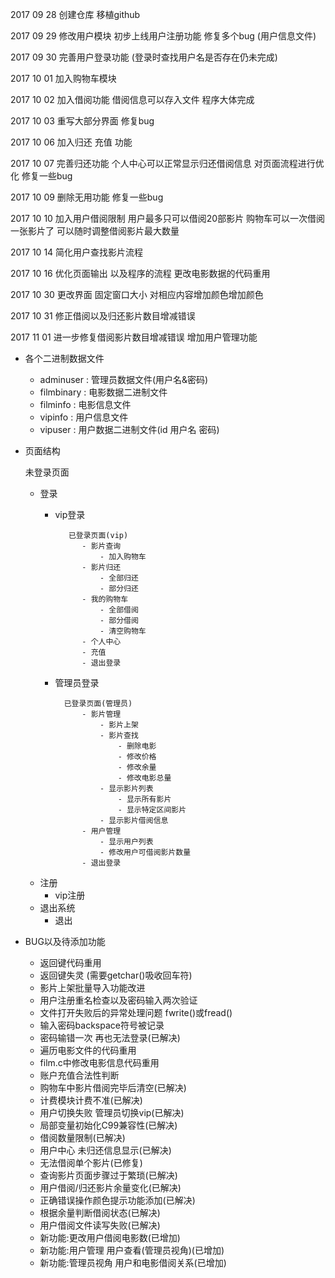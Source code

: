 2017 09 28 创建仓库 移植github

2017 09 29 修改用户模块 初步上线用户注册功能 修复多个bug (用户信息文件)

2017 09 30 完善用户登录功能 (登录时查找用户名是否存在仍未完成)

2017 10 01 加入购物车模块

2017 10 02 加入借阅功能 借阅信息可以存入文件 程序大体完成

2017 10 03 重写大部分界面 修复bug

2017 10 06 加入归还 充值 功能

2017 10 07 完善归还功能 个人中心可以正常显示归还借阅信息 对页面流程进行优化 修复一些bug

2017 10 09 删除无用功能 修复一些bug

2017 10 10 加入用户借阅限制 用户最多只可以借阅20部影片 购物车可以一次借阅一张影片了 可以随时调整借阅影片最大数量

2017 10 14 简化用户查找影片流程

2017 10 16 优化页面输出 以及程序的流程 更改电影数据的代码重用

2017 10 30 更改界面 固定窗口大小 对相应内容增加颜色增加颜色

2017 10 31 修正借阅以及归还影片数目增减错误

2017 11 01 进一步修复借阅影片数目增减错误 增加用户管理功能

- 各个二进制数据文件
    - adminuser : 管理员数据文件(用户名&密码)
    - filmbinary : 电影数据二进制文件
    - filminfo : 电影信息文件
    - vipinfo : 用户信息文件
    - vipuser : 用户数据二进制文件(id 用户名 密码)

- 页面结构

    未登录页面
    - 登录
        - vip登录

                 已登录页面(vip)
                    - 影片查询
                        - 加入购物车
                    - 影片归还
                        - 全部归还
                        - 部分归还
                    - 我的购物车
                        - 全部借阅
                        - 部分借阅
                        - 清空购物车
                    - 个人中心
                    - 充值
                    - 退出登录
        - 管理员登录
            
                已登录页面(管理员)
                    - 影片管理
                        - 影片上架
                        - 影片查找
                            - 删除电影
                            - 修改价格
                            - 修改余量
                            - 修改电影总量
                        - 显示影片列表
                            - 显示所有影片
                            - 显示特定区间影片
                        - 显示影片借阅信息
                    - 用户管理
                        - 显示用户列表
                        - 修改用户可借阅影片数量
                    - 退出登录
    - 注册
        -  vip注册
    - 退出系统
        - 退出

- BUG以及待添加功能

    - 返回键代码重用
    - 返回键失灵 (需要getchar()吸收回车符)
    - 影片上架批量导入功能改进
    - 用户注册重名检查以及密码输入两次验证
    - 文件打开失败后的异常处理问题 fwrite()或fread()
    - 输入密码backspace符号被记录
    - 密码输错一次 再也无法登录(已解决)
    - 遍历电影文件的代码重用
    - film.c中修改电影信息代码重用
    - 账户充值合法性判断
    - 购物车中影片借阅完毕后清空(已解决)
    - 计费模块计费不准(已解决)
    - 用户切换失败 管理员切换vip(已解决)
    - 局部变量初始化C99兼容性(已解决)
    - 借阅数量限制(已解决)
    - 用户中心 未归还信息显示(已解决)
    - 无法借阅单个影片(已修复)
    - 查询影片页面步骤过于繁琐(已解决)
    - 用户借阅/归还影片余量变化(已解决)
    - 正确错误操作颜色提示功能添加(已解决)
    - 根据余量判断借阅状态(已解决)
    - 用户借阅文件读写失败(已解决)
    - 新功能:更改用户借阅电影数(已增加)
    - 新功能:用户管理 用户查看(管理员视角)(已增加)
    - 新功能:管理员视角 用户和电影借阅关系(已增加)